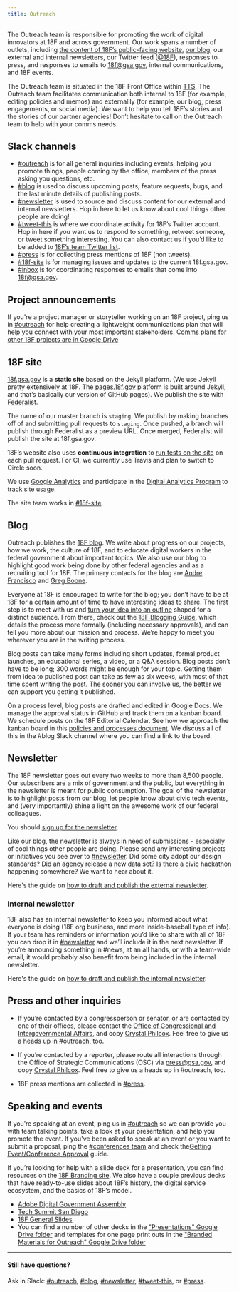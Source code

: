 ```yaml
---
title: Outreach
---
```


The Outreach team is responsible for promoting the work of digital innovators at 18F and across government. Our work spans a number of outlets, including [the content of 18F’s public-facing website](https://18f.gsa.gov/), [our blog](https://18f.gsa.gov/blog/), our external and internal newsletters, our Twitter feed ([@18F](https://twitter.com/18F)), responses to press, and responses to emails to [18f@gsa.gov](mailto:18f@gsa.gov), internal communications, and 18F events.

The Outreach team is situated in the 18F Front Office within [TTS](https://www.gsa.gov/portal/category/25729).  The Outreach team facilitates communication both internal to 18F (for example, editing policies and memos) and externallly (for example, our blog, press engagements, or social media). We want to help you tell 18F’s stories and the stories of our partner agencies! Don’t hesitate to call on the Outreach team to help with your comms needs.

## Slack channels

* [#outreach](https://gsa-tts.slack.com/archives/outreach) is for all general inquiries including events, helping you promote things, people coming by the office, members of the press asking you questions, etc.
* [#blog](https://gsa-tts.slack.com/archives/blog) is used to discuss upcoming posts, feature requests, bugs, and the last minute details of publishing posts.
* [#newsletter](https://gsa-tts.slack.com/archives/newsletter) is used to source and discuss content for our external and internal newsletters. Hop in here to let us know about cool things other people are doing!
* [#tweet-this](https://gsa-tts.slack.com/archives/tweet-this) is where we coordinate activity for 18F&rsquo;s Twitter account. Hop in here if you want us to respond to something, retweet someone, or tweet something interesting. You can also contact us if you&rsquo;d like to be added to [18F&rsquo;s team Twitter list](https://twitter.com/18F/lists/team).
* [#press](https://gsa-tts.slack.com/archives/press) is for collecting press mentions of 18F (non tweets).
* [#18f-site](https://gsa-tts.slack.com/archives/18f-site) is for managing issues and updates to the current 18f.gsa.gov.
* [#inbox](https://gsa-tts.slack.com/archives/inbox) is for coordinating responses to emails that come into 18f@gsa.gov.


## Project announcements

If you're a project manager or storyteller working on an 18F project, ping us in [#outreach](https://gsa-tts.slack.com/archives/outreach) for help creating a lightweight communications plan that will help you connect with your most important stakeholders. [Comms plans for other 18F projects are in Google Drive](https://goo.gl/2VMKe9)

## 18F site

[18f.gsa.gov](http://18f.gsa.gov/) is a **static site** based on the Jekyll platform. (We use Jekyll pretty extensively at 18F. The [pages.18f.gov](https://pages.18f.gov) platform is built around Jekyll, and that&rsquo;s basically our version of GitHub pages). We publish the site with [Federalist](https://federalist.18f.gov).

The name of our master branch is `staging`. We publish by making branches off of and submitting pull requests to `staging`. Once pushed, a branch will publish through Federalist as a preview URL. Once merged, Federalist will publish the site at 18f.gsa.gov.

18F&rsquo;s website also uses **continuous integration** to [run tests on the site](https://github.com/18F/18f.gsa.gov/blob/staging/go#L77-L82) on each pull request. For CI, we currently use Travis and plan to switch to Circle soon.

We use [Google Analytics](/google-analytics/) and participate in the [Digital Analytics Program](https://www.digitalgov.gov/services/dap/) to track site usage.

The site team works in [#18f-site](https://gsa-tts.slack.com/messages/18f-site/).

## Blog
Outreach publishes the [18F blog](https://18f.gsa.gov/blog/). We write about progress on our projects, how we work, the culture of 18F, and to educate digital workers in the federal government about important topics. We also use our blog to highlight good work being done by other federal agencies and as a recruiting tool for 18F. The primary contacts for the blog are [Andre Francisco](https://gsa-tts.slack.com/messages/andre/) and [Greg Boone](https://gsa-tts.slack.com/messages/gregboone/).

Everyone at 18F is encouraged to write for the blog; you don’t have to be at 18F for a certain amount of time to have interesting ideas to share. The first step is to meet with us and [turn your idea into an outline](https://docs.google.com/document/d/1vv5OwsUmaxAGubpY_9za7JJmvL-8SE27HKaEQBumPiA/edit) shaped for a distinct audience. From there, check out the [18F Blogging Guide](https://blogging-guide.18f.gov/), which details the process more formally (including necessary approvals), and can tell you more about our mission and process. We’re happy to meet you wherever you are in the writing process.

Blog posts can take many forms including short updates, formal product launches, an educational series, a video, or a Q&A session. Blog posts don’t have to be long; 300 words might be enough for your topic. Getting them from idea to published post can take as few as six weeks, with most of that time spent writing the post. The sooner you can involve us, the better we can support you getting it published.

On a process level, blog posts are drafted and edited in Google Docs. We manage the approval status in GitHub and track them on a kanban board. We schedule posts on the 18F Editorial Calendar. See how we approach the kanban board in this [policies and processes document](https://docs.google.com/document/d/13M5b7DetlMGmhDAMwSV51M5ygA_Ci4loWD9wBcrt9NQ/edit). We discuss all of this in the #blog Slack channel where you can find a link to the board.

## Newsletter

The 18F newsletter goes out every two weeks to more than 8,500 people. Our subscribers are a mix of government and the public, but everything in the newsletter is meant for public consumption. The goal of the newsletter is to highlight posts from our blog, let people know about civic tech events, and (very importantly) shine a light on the awesome work of our federal colleagues.

You should [sign up for the newsletter](https://18f.gsa.gov/#newsletter).

Like our blog, the newsletter is always in need of submissions - especially of cool things other people are doing. Please send any interesting projects or initiatives you see over to [#newsletter](https://gsa-tts.slack.com/archives/newsletter). Did some city adopt our design standards? Did an agency release a new data set? Is there a civic hackathon happening somewhere? We want to hear about it.

Here's the guide on [how to draft and publish the external newsletter](https://docs.google.com/a/gsa.gov/document/d/1EHWZX86An4XFVpM0rTbQkBUvDAHVuKenzWU2oIJnsCY/edit?usp=sharing).

### Internal newsletter

18F also has an internal newsletter to keep you informed about what everyone is doing (18F org business, and more inside-baseball type of info). If your team has reminders or information you’d like to share with all of 18F you can drop it in [#newsletter](https://gsa-tts.slack.com/archives/newsletter) and we’ll include it in the next newsletter. If you’re announcing something in #news, at an all hands, or with a team-wide email, it would probably also benefit from being included in the internal newsletter.

Here's the guide on [how to draft and publish the internal newsletter](https://docs.google.com/a/gsa.gov/document/d/1eQi9oVY-Dl2h4Mrn6EdSRnUfEGy_Y5vD8aTh7XK3usc/edit?usp=sharing).

## <a name="press"></a>Press and other inquiries

- If you’re contacted by a congressperson or senator, or are contacted by one of their offices, please contact the [Office of Congressional and Intergovernmental Affairs](https://www.dol.gov/general/contact), and copy [Crystal Philcox](mailto:crystal.philcox@gsa.gov). Feel free to give us a heads up in #outreach, too.

- If you’re contacted by a reporter, please route all interactions through the Office of Strategic Communications (OSC) via [press@gsa.gov](mailto:press@gsa.gov), and copy [Crystal Philcox](mailto:crystal.philcox@gsa.gov). Feel free to give us a heads up in #outreach, too.

- 18F press mentions are collected in [#press](https://gsa-tts.slack.com/archives/press).

## Speaking and events

If you’re speaking at an event, ping us in [#outreach](https://gsa-tts.slack.com/archives/outreach) so we can provide you with team talking points, take a look at your presentation, and help you promote the event. If you've been asked to speak at an event or you want to submit a proposal, ping the [#conferences team](https://gsa-tts.slack.com/archives/conferences) and check the[Getting Event/Conference Approval](https://docs.google.com/a/gsa.gov/drawings/d/1J_kPqlmRHKSnhHRU3WphO-skuQ5tQxIHrIHmsF0TDNg/edit?usp=sharing) guide.

If you’re looking for help with a slide deck for a presentation, you can find resources on the [18F Branding site](https://pages.18f.gov/brand/presentation-themes/). We also have a couple previous decks that have ready-to-use slides about 18F’s history, the digital service ecosystem, and the basics of 18F’s model.

* [Adobe Digital Government Assembly](https://docs.google.com/presentation/d/1vE9yp92vx2ZCgEmb0xPEyZr6wUorzLjs5-APQjwN5vI/edit#slide=id.p)
* [Tech Summit San Diego](https://docs.google.com/presentation/d/1gkqQsDdNAzoXm1kXgsOrUoNY8ObWHJWpHh1o30eo204/edit#slide=id.g11f3f786cd_0_0)
* [18F General Slides](https://docs.google.com/presentation/d/1-RSrdIJzrOE8YBG6V_DHHRkBNo5fxecl8EtIxksqeUk/edit#slide=id.g11b16e26a9_0_5)
* You can find a number of other decks in the ["Presentations" Google Drive folder](https://drive.google.com/drive/folders/0B-y3CqI2T1nneHViZUx5b3FHLVE) and templates for one page print outs in the ["Branded Materials for Outreach" Google Drive folder](https://drive.google.com/drive/folders/0B8kn3cuJUwEkT3lZRmN1QV9mdVk)

---

#### Still have questions?

Ask in Slack: [#outreach](https://gsa-tts.slack.com/messages/outreach), [#blog](https://gsa-tts.slack.com/messages/blog), [#newsletter](https://gsa-tts.slack.com/messages/newsletter), [#tweet-this](https://gsa-tts.slack.com/messages/tweet-this), or [#press](https://gsa-tts.slack.com/messages/press).
